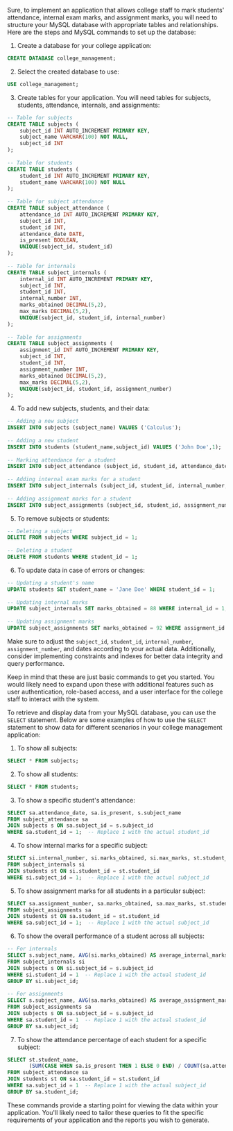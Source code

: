 Sure, to implement an application that allows college staff to mark students' attendance, internal exam marks, and assignment marks, you will need to structure your MySQL database with appropriate tables and relationships. Here are the steps and MySQL commands to set up the database:  
   
1. Create a database for your college application:  
   
```sql  
CREATE DATABASE college_management;  
```  
   
2. Select the created database to use:  
   
```sql  
USE college_management;  
```  
   
3. Create tables for your application. You will need tables for subjects, students, attendance, internals, and assignments:  
   
```sql  
-- Table for subjects  
CREATE TABLE subjects (  
    subject_id INT AUTO_INCREMENT PRIMARY KEY,  
    subject_name VARCHAR(100) NOT NULL,
    subject_id INT 
);  
   
-- Table for students  
CREATE TABLE students (  
    student_id INT AUTO_INCREMENT PRIMARY KEY,  
    student_name VARCHAR(100) NOT NULL 
);  
   
-- Table for subject attendance  
CREATE TABLE subject_attendance (  
    attendance_id INT AUTO_INCREMENT PRIMARY KEY,  
    subject_id INT,  
    student_id INT,  
    attendance_date DATE,  
    is_present BOOLEAN, 
    UNIQUE(subject_id, student_id)  
);  
   
-- Table for internals  
CREATE TABLE subject_internals (  
    internal_id INT AUTO_INCREMENT PRIMARY KEY,  
    subject_id INT,  
    student_id INT,  
    internal_number INT,  
    marks_obtained DECIMAL(5,2),  
    max_marks DECIMAL(5,2),  
    UNIQUE(subject_id, student_id, internal_number)  
);  
   
-- Table for assignments  
CREATE TABLE subject_assignments (  
    assignment_id INT AUTO_INCREMENT PRIMARY KEY,  
    subject_id INT,  
    student_id INT,  
    assignment_number INT,  
    marks_obtained DECIMAL(5,2),  
    max_marks DECIMAL(5,2),  
    UNIQUE(subject_id, student_id, assignment_number)  
);  
```  
   
4. To add new subjects, students, and their data:  
   
```sql  
-- Adding a new subject  
INSERT INTO subjects (subject_name) VALUES ('Calculus');  
   
-- Adding a new student  
INSERT INTO students (student_name,subject_id) VALUES ('John Doe',1);  
   
-- Marking attendance for a student  
INSERT INTO subject_attendance (subject_id, student_id, attendance_date, is_present) VALUES (1, 1, '2021-09-01', TRUE);  
   
-- Adding internal exam marks for a student  
INSERT INTO subject_internals (subject_id, student_id, internal_number, marks_obtained, max_marks) VALUES (1, 1, 1, 85, 100);  
   
-- Adding assignment marks for a student  
INSERT INTO subject_assignments (subject_id, student_id, assignment_number, marks_obtained, max_marks) VALUES (1, 1, 1, 90, 100);  
```  
   
5. To remove subjects or students:  
   
```sql  
-- Deleting a subject  
DELETE FROM subjects WHERE subject_id = 1;  
   
-- Deleting a student  
DELETE FROM students WHERE student_id = 1;  
```  
   
6. To update data in case of errors or changes:  
   
```sql  
-- Updating a student's name  
UPDATE students SET student_name = 'Jane Doe' WHERE student_id = 1;  
   
-- Updating internal marks  
UPDATE subject_internals SET marks_obtained = 88 WHERE internal_id = 1;  
   
-- Updating assignment marks  
UPDATE subject_assignments SET marks_obtained = 92 WHERE assignment_id = 1;  
```  
   
Make sure to adjust the `subject_id`, `student_id`, `internal_number`, `assignment_number`, and dates according to your actual data. Additionally, consider implementing constraints and indexes for better data integrity and query performance.  
   
Keep in mind that these are just basic commands to get you started. You would likely need to expand upon these with additional features such as user authentication, role-based access, and a user interface for the college staff to interact with the system.


To retrieve and display data from your MySQL database, you can use the `SELECT` statement. Below are some examples of how to use the `SELECT` statement to show data for different scenarios in your college management application:  
   
1. To show all subjects:  
   
```sql  
SELECT * FROM subjects;  
```  
   
2. To show all students:  
   
```sql  
SELECT * FROM students;  
```  
   
3. To show a specific student's attendance:  
   
```sql  
SELECT sa.attendance_date, sa.is_present, s.subject_name  
FROM subject_attendance sa  
JOIN subjects s ON sa.subject_id = s.subject_id  
WHERE sa.student_id = 1;  -- Replace 1 with the actual student_id  
```  
   
4. To show internal marks for a specific subject:  
   
```sql  
SELECT si.internal_number, si.marks_obtained, si.max_marks, st.student_name  
FROM subject_internals si  
JOIN students st ON si.student_id = st.student_id  
WHERE si.subject_id = 1;  -- Replace 1 with the actual subject_id  
```  
   
5. To show assignment marks for all students in a particular subject:  
   
```sql  
SELECT sa.assignment_number, sa.marks_obtained, sa.max_marks, st.student_name  
FROM subject_assignments sa  
JOIN students st ON sa.student_id = st.student_id  
WHERE sa.subject_id = 1;  -- Replace 1 with the actual subject_id  
```  
   
6. To show the overall performance of a student across all subjects:  
   
```sql  
-- For internals  
SELECT s.subject_name, AVG(si.marks_obtained) AS average_internal_marks  
FROM subject_internals si  
JOIN subjects s ON si.subject_id = s.subject_id  
WHERE si.student_id = 1  -- Replace 1 with the actual student_id  
GROUP BY si.subject_id;  
   
-- For assignments  
SELECT s.subject_name, AVG(sa.marks_obtained) AS average_assignment_marks  
FROM subject_assignments sa  
JOIN subjects s ON sa.subject_id = s.subject_id  
WHERE sa.student_id = 1  -- Replace 1 with the actual student_id  
GROUP BY sa.subject_id;  
```  
   
7. To show the attendance percentage of each student for a specific subject:  
   
```sql  
SELECT st.student_name,   
       (SUM(CASE WHEN sa.is_present THEN 1 ELSE 0 END) / COUNT(sa.attendance_id)) * 100 AS attendance_percentage  
FROM subject_attendance sa  
JOIN students st ON sa.student_id = st.student_id  
WHERE sa.subject_id = 1  -- Replace 1 with the actual subject_id  
GROUP BY sa.student_id;  
```  
   
These commands provide a starting point for viewing the data within your application. You'll likely need to tailor these queries to fit the specific requirements of your application and the reports you wish to generate.
